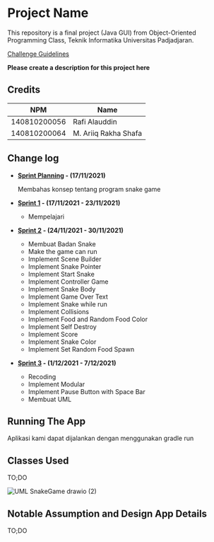 # Project Name

This repository is a final project (Java GUI) from Object-Oriented Programming Class, Teknik Informatika Universitas Padjadjaran. 

[Challenge Guidelines](challenge-guideline.md)

**Please create a description for this project here**

## Credits
| NPM           | Name                 |
| ------------- |----------------------|
| 140810200056  | Rafi Alauddin        |
| 140810200064  | M. Ariiq Rakha Shafa |


## Change log
- **[Sprint Planning](changelog/sprint-planning.md) - (17/11/2021)** 

   Membahas konsep tentang program snake game

- **[Sprint 1](changelog/sprint-1.md) - (17/11/2021 - 23/11/2021)** 
   - Mempelajari 

- **[Sprint 2](changelog/sprint-2.md) - (24/11/2021 - 30/11/2021)** 
   - Membuat Badan Snake
   - Make the game can run                                            
   - Implement Scene Builder             
   - Implement Snake Pointer             
   - Implement Start Snake               
   - Implement Controller Game           
   - Implement Snake Body                
   - Implement Game Over Text            
   - Implement Snake while run           
   - Implement Collisions                
   - Implement Food and Random Food Color
   - Implement Self Destroy              
   - Implement Score                     
   - Implement Snake Color               
   - Implement Set Random Food Spawn 
   
- **[Sprint 3](changelog/sprint-3.md) - (1/12/2021 - 7/12/2021)** 
   - Recoding 
   - Implement Modular                              
   - Implement Pause Button with Space Bar
   - Membuat UML 
   
## Running The App

Aplikasi kami dapat dijalankan dengan menggunakan gradle run

## Classes Used

TO;DO

![UML SnakeGame drawio (2)](https://user-images.githubusercontent.com/79497035/145093021-2ee92031-e385-42ec-8648-090986a338c2.png)


## Notable Assumption and Design App Details

TO;DO

